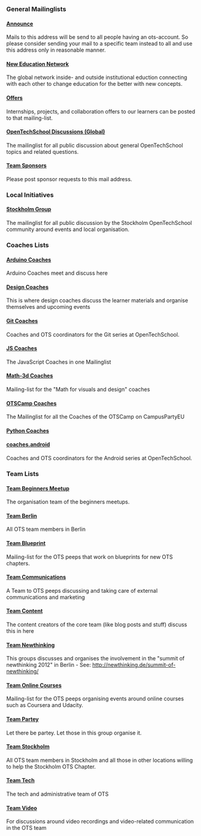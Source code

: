 

### General Mailinglists 

#### [Announce](https://groups.google.com/a/opentechschool.org/forum/?fromgroups#!forum/announce)

Mails to this address will be send to all people having an ots-account. So please consider sending your mail to a specific team instead to all and use this address only in reasonable manner.


#### [New Education Network](https://groups.google.com/a/opentechschool.org/forum/?fromgroups#!forum/new.edu.network)

The global network inside- and outside institutional eduction connecting with each other to change education for the better with new concepts.


#### [Offers](https://groups.google.com/a/opentechschool.org/forum/?fromgroups#!forum/offers)

Internships, projects, and collaboration offers to our learners can be posted to that mailing-list.


#### [OpenTechSchool Discussions (Global)](https://groups.google.com/a/opentechschool.org/forum/?fromgroups#!forum/discuss.global)

The mailinglist for all public discussion about general OpenTechSchool topics and related questions.


#### [Team Sponsors](https://groups.google.com/a/opentechschool.org/forum/?fromgroups#!forum/sponsors)

Please post sponsor requests to this mail address.

### Local Initiatives 

#### [Stockholm Group](https://groups.google.com/a/opentechschool.org/forum/?fromgroups#!forum/discuss.stockholm)

The mailinglist for all public discussion by the Stockholm OpenTechSchool community around events and local organisation.

### Coaches Lists 

#### [Arduino Coaches](https://groups.google.com/a/opentechschool.org/forum/?fromgroups#!forum/coaches.arduino)

Arduino Coaches meet and discuss here


#### [Design Coaches](https://groups.google.com/a/opentechschool.org/forum/?fromgroups#!forum/coaches.design)

This is where design coaches discuss the learner materials and organise themselves and upcoming events


#### [Git Coaches](https://groups.google.com/a/opentechschool.org/forum/?fromgroups#!forum/coaches.git)

Coaches and OTS coordinators for the Git series at OpenTechSchool.


#### [JS Coaches](https://groups.google.com/a/opentechschool.org/forum/?fromgroups#!forum/coaches.js)

The JavaScript Coaches in one Mailinglist


#### [Math-3d Coaches](https://groups.google.com/a/opentechschool.org/forum/?fromgroups#!forum/coaches.math-3d)

Mailing-list for the "Math for visuals and design" coaches


#### [OTSCamp Coaches](https://groups.google.com/a/opentechschool.org/forum/?fromgroups#!forum/coaches.otscamp)

The Mailinglist for all the Coaches of the OTSCamp on CampusPartyEU


#### [Python Coaches](https://groups.google.com/a/opentechschool.org/forum/?fromgroups#!forum/coaches.python)




#### [coaches.android](https://groups.google.com/a/opentechschool.org/forum/?fromgroups#!forum/coaches.android)

Coaches and OTS coordinators for the Android series at OpenTechSchool.

### Team Lists 

#### [Team Beginners Meetup](https://groups.google.com/a/opentechschool.org/forum/?fromgroups#!forum/team.beginners-meetup)

The organisation team of the beginners meetups.


#### [Team Berlin](https://groups.google.com/a/opentechschool.org/forum/?fromgroups#!forum/team.berlin)

All OTS team members in Berlin


#### [Team Blueprint](https://groups.google.com/a/opentechschool.org/forum/?fromgroups#!forum/team.blueprint)

Mailing-list for the OTS peeps that work on blueprints for new OTS chapters.


#### [Team Communications](https://groups.google.com/a/opentechschool.org/forum/?fromgroups#!forum/team.communications)

A Team to OTS peeps discussing and taking care of external communications and marketing


#### [Team Content](https://groups.google.com/a/opentechschool.org/forum/?fromgroups#!forum/team.content)

The content creators of the core team (like blog posts and stuff) discuss this in here


#### [Team Newthinking](https://groups.google.com/a/opentechschool.org/forum/?fromgroups#!forum/team.newthinking)

This groups discusses and organises the involvement in the "summit of newthinking 2012" in Berlin - See:  http://newthinking.de/summit-of-newthinking/


#### [Team Online Courses](https://groups.google.com/a/opentechschool.org/forum/?fromgroups#!forum/team.online-courses)

Mailing-list for the OTS peeps organising events around online courses such as Coursera and Udacity.


#### [Team Partey](https://groups.google.com/a/opentechschool.org/forum/?fromgroups#!forum/team.partey)

Let there be partey. Let those in this group organise it.


#### [Team Stockholm](https://groups.google.com/a/opentechschool.org/forum/?fromgroups#!forum/team.stockholm)

All OTS team members in Stockholm and all those in other locations willing to help the Stockholm OTS Chapter.


#### [Team Tech](https://groups.google.com/a/opentechschool.org/forum/?fromgroups#!forum/team.tech)

The tech and administrative team of OTS


#### [Team Video](https://groups.google.com/a/opentechschool.org/forum/?fromgroups#!forum/team.video)

For discussions around video recordings and video-related communication in the OTS team
